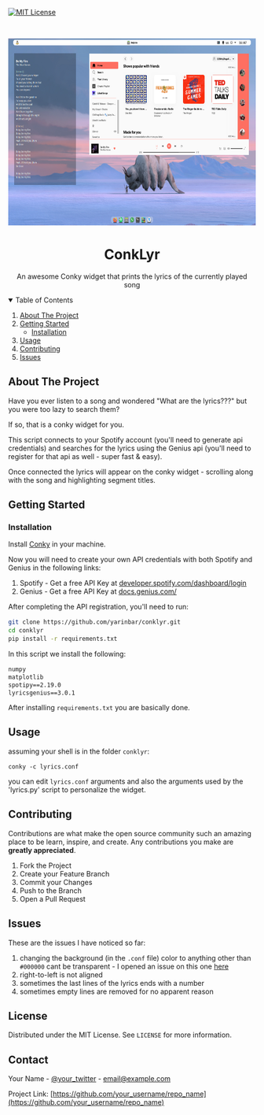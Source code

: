 
[![MIT License][license-shield]][license-url]

<br />
<p align="center">
  <a href="https://github.com/yarinbar/conklyr">
    <img src="imgs/2021-08-21_16-07.png" width="720" height="380">
  </a>

  <h1 align="center">ConkLyr</h1>

  <p align="center">
    An awesome Conky widget that prints the lyrics of the currently played song
    <br />
  </p>




<!-- TABLE OF CONTENTS -->
<details open="open">
  <summary>Table of Contents</summary>
  <ol>
    <li>
      <a href="#about-the-project">About The Project</a>
    </li>
    <li>
      <a href="#getting-started">Getting Started</a>
      <ul>
        <li><a href="#installation">Installation</a></li>
      </ul>
    </li>
    <li><a href="#usage">Usage</a></li>
    <li><a href="#contributing">Contributing</a></li>
    <li><a href="#issues">Issues</a></li>

  </ol>
</details>



<!-- ABOUT THE PROJECT -->
## About The Project

Have you ever listen to a song and wondered "What are the lyrics???" but you were too lazy to 
search them?

If so, that is a conky widget for you.

This script connects to your Spotify account (you'll need to generate api credentials) and searches for the
lyrics using the Genius api (you'll need to register for that api as well - super fast & easy).

Once connected the lyrics will appear on the conky widget - scrolling along with the song and highlighting segment titles.


<!-- GETTING STARTED -->
## Getting Started
### Installation

Install [Conky](https://github.com/brndnmtthws/conky) in your machine.

Now you will need to create your own API credentials with both Spotify and Genius in the following links:

1. Spotify - Get a free API Key at [developer.spotify.com/dashboard/login](https://developer.spotify.com/dashboard/login)
2. Genius  - Get a free API Key at [docs.genius.com/](https://docs.genius.com/)

After completing the API registration, you'll need to run:

  ```sh
  git clone https://github.com/yarinbar/conklyr.git
  cd conklyr
  pip install -r requirements.txt
  ```

In this script we install the following:

```
numpy
matplotlib
spotipy==2.19.0
lyricsgenius==3.0.1
```

After installing `requirements.txt` you are basically done.


<!-- USAGE EXAMPLES -->
## Usage

assuming your shell is in the folder `conklyr`:

```shell
conky -c lyrics.conf
```

you can edit `lyrics.conf` arguments and also the arguments used by the 'lyrics.py' script to personalize the widget.



<!-- CONTRIBUTING -->
## Contributing

Contributions are what make the open source community such an amazing place to be learn, inspire, and create. Any contributions you make are **greatly appreciated**.

1. Fork the Project
2. Create your Feature Branch
3. Commit your Changes
4. Push to the Branch
5. Open a Pull Request


<!-- ISSUES -->
## Issues
These are the issues I have noticed so far:

1. changing the background (in the `.conf` file) color to anything other than `#000000` cant be transparent - I opened an issue on this one [here](https://github.com/brndnmtthws/conky/issues/1129)
2. right-to-left is not aligned
3. sometimes the last lines of the lyrics ends with a number
4. sometimes empty lines are removed for no apparent reason


<!-- LICENSE -->
## License

Distributed under the MIT License. See `LICENSE` for more information.


<!-- CONTACT -->
## Contact

Your Name - [@your_twitter](https://twitter.com/your_username) - email@example.com

Project Link: [https://github.com/your_username/repo_name](https://github.com/your_username/repo_name)


<!-- MARKDOWN LINKS & IMAGES -->
<!-- https://www.markdownguide.org/basic-syntax/#reference-style-links -->
[license-shield]: https://img.shields.io/github/license/othneildrew/Best-README-Template.svg?style=for-the-badge
[license-url]: https://github.com/othneildrew/Best-README-Template/blob/master/LICENSE.txt
